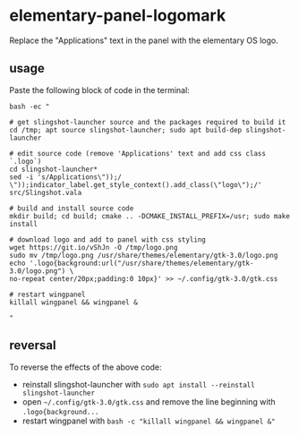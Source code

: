 # elementary-panel-logomark

Replace the "Applications" text in the panel with the elementary OS logo.

## usage

Paste the following block of code in the terminal:

```
bash -ec "

# get slingshot-launcher source and the packages required to build it
cd /tmp; apt source slingshot-launcher; sudo apt build-dep slingshot-launcher

# edit source code (remove 'Applications' text and add css class `.logo`)
cd slingshot-launcher*
sed -i 's/Applications\"));/ \"));indicator_label.get_style_context().add_class(\"logo\");/' src/Slingshot.vala

# build and install source code
mkdir build; cd build; cmake .. -DCMAKE_INSTALL_PREFIX=/usr; sudo make install

# download logo and add to panel with css styling
wget https://git.io/vShJn -O /tmp/logo.png
sudo mv /tmp/logo.png /usr/share/themes/elementary/gtk-3.0/logo.png
echo '.logo{background:url("/usr/share/themes/elementary/gtk-3.0/logo.png") \
no-repeat center/20px;padding:0 10px}' >> ~/.config/gtk-3.0/gtk.css

# restart wingpanel
killall wingpanel && wingpanel &

"
```

## reversal

To reverse the effects of the above code:

- reinstall slingshot-launcher with `sudo apt install --reinstall slingshot-launcher`
- open `~/.config/gtk-3.0/gtk.css` and remove the line beginning with `.logo{background...`
- restart wingpanel with `bash -c "killall wingpanel && wingpanel &"`
